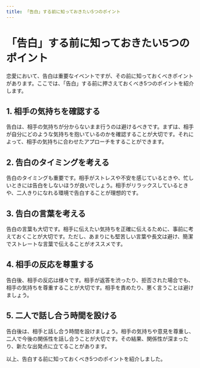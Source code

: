 ```yaml
---
title: 「告白」する前に知っておきたい5つのポイント
---
```


# 「告白」する前に知っておきたい5つのポイント

恋愛において、告白は重要なイベントですが、その前に知っておくべきポイントがあります。ここでは、「告白」する前に押さえておくべき5つのポイントを紹介します。

## 1. 相手の気持ちを確認する

告白は、相手の気持ちが分からないまま行うのは避けるべきです。まずは、相手が自分にどのような気持ちを抱いているのかを確認することが大切です。それによって、相手の気持ちに合わせたアプローチをすることができます。

## 2. 告白のタイミングを考える

告白のタイミングも重要です。相手がストレスや不安を感じているときや、忙しいときには告白をしないほうが良いでしょう。相手がリラックスしているときや、二人きりになれる環境で告白することが理想的です。

## 3. 告白の言葉を考える

告白の言葉も大切です。相手に伝えたい気持ちを正確に伝えるために、事前に考えておくことが大切です。ただし、あまりにも堅苦しい言葉や長文は避け、簡潔でストレートな言葉で伝えることがオススメです。

## 4. 相手の反応を尊重する

告白後、相手の反応は様々です。相手が返答を渋ったり、拒否された場合でも、相手の気持ちを尊重することが大切です。相手を責めたり、悪く言うことは避けましょう。

## 5. 二人で話し合う時間を設ける

告白後は、相手と話し合う時間を設けましょう。相手の気持ちや意見を尊重し、二人で今後の関係性を話し合うことが大切です。その結果、関係性が深まったり、新たな出発点に立てることがあります。

以上、告白する前に知っておくべき5つのポイントを紹介しました。
